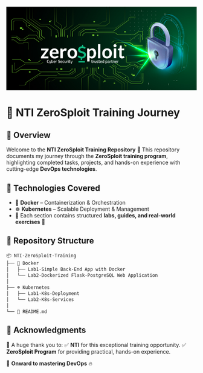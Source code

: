 ![ZeroSploit](./Docker/Lab-1/assets/NTI-ZeroSploit.png)

# 🚀 NTI ZeroSploit Training Journey

## 📌 Overview
Welcome to the **NTI ZeroSploit Training Repository** 🎯
This repository documents my journey through the **ZeroSploit training program**, highlighting completed tasks, projects, and hands-on experience with cutting-edge **DevOps technologies**.

## 🔹 Technologies Covered
- 🐳 **Docker** – Containerization & Orchestration
- ☸️ **Kubernetes** – Scalable Deployment & Management
- 📂 Each section contains structured **labs, guides, and real-world exercises** 📖

## 📂 Repository Structure
```
📦 NTI-ZeroSploit-Training
├── 🐳 Docker
│   ├── Lab1-Simple Back-End App with Docker
│   └── Lab2-Dockerized Flask-PostgreSQL Web Application
│
├── ☸️ Kubernetes
│   ├── Lab1-K8s-Deployment
│   └── Lab2-K8s-Services
│
└── 📜 README.md
```

## 🙌 Acknowledgments
🎉 A huge thank you to:
✅ **NTI** for this exceptional training opportunity.
✅ **ZeroSploit Program** for providing practical, hands-on experience.

🚀 **Onward to mastering DevOps** 🔥

